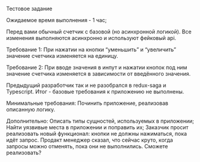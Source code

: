 Тестовое задание

Ожидаемое время выполнения - 1 час;

Перед вами обычный счетчик с базовой (но асинхронной логикой).
Все изменения выполняются асинхронно и используют фейковый api.

Требование 1:
При нажатии на кнопки “уменьшить” и “увеличить” значение счетчика изменяется на единицу.

Требование 2:
При вводе значения в инпут и нажатии кнопок под ним значение счетчика изменяется в зависимости от введённого значения.

Предыдущий разработчик так и не разобрался в redux-saga и Typescript.
Итог - базовые требования к приложению не выполнены.

Минимальные требования:
Починить приложение, реализовав описанную логику.

Дополнительно:
Описать типы сущностей, используемых в приложении;
Найти уязвивые места в приложении и поправить их;
Заказчик просит реализовать новый функционал: кнопки не должны нажиматься, пока идёт запрос.
Продакт менеджер сказал, что сейчас круто, когда запросы можно отменять, пока они не выполнились. Сможете реализовать?
